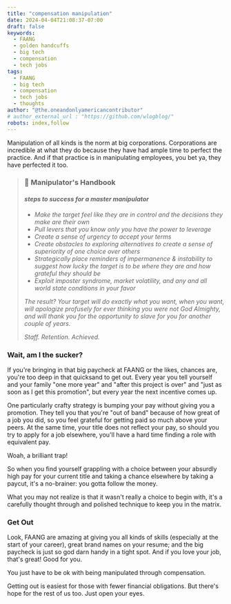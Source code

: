 ```yaml
---
title: "compensation manipulation"
date: 2024-04-04T21:08:37-07:00
draft: false
keywords:
  - FAANG
  - golden handcuffs
  - big tech
  - compensation
  - tech jobs
tags:
  - FAANG
  - big tech
  - compensation
  - tech jobs
  - thoughts
author: "@the.oneandonlyamericancontributor"
# author_external_url : "https://github.com/wlogblog/"
robots: index,follow
---
```


Manipulation of all kinds is the norm at big corporations. Corporations are incredible at what they do because they have had ample time to perfect the practice. And if that practice is in manipulating employees, you bet ya, they have perfected it too.

> ### :book: Manipulator's Handbook
>
> #### *steps to success for a master manipulator*
> - *Make the target feel like they are in control and the decisions they make are their own*
> - *Pull levers that you know only you have the power to leverage*
> - *Create a sense of urgency to accept your terms*
> - *Create obstacles to exploring alternatives to create a sense of superiority of one choice over others*
> - *Strategically place reminders of impermanence & instability to suggest how lucky the target is to be where they are and how grateful they should be*
> - *Exploit imposter syndrome, market volatility, and any and all world state conditions in your favor*
>
> *The result? Your target will do exactly what you want, when you want, will apologize profusely for ever thinking you were not God Almighty, and will thank you for the opportunity to slave for you for another couple of years.*
>
> *Staff. Retention. Achieved.*

### Wait, am I the sucker?

If you're bringing in that big paycheck at FAANG or the likes, chances are, you're too deep in that quicksand to get out. Every year you tell yourself and your family "one more year" and "after this project is over" and "just as soon as I get this promotion", but every year the next incentive comes up.

One particularly crafty strategy is bumping your pay without giving you a promotion. They tell you that you're "out of band" because of how great of a job you did, so you feel grateful for getting paid so much above your peers. At the same time, your title does not reflect your pay, so should you try to apply for a job elsewhere, you'll have a hard time finding a role with equivalent pay.

Woah, a brilliant trap!

So when you find yourself grappling with a choice between your absurdly high pay for your current title and taking a chance elsewhere by taking a paycut, it's a no-brainer: you gotta follow the money.

What you may not realize is that it wasn't really a choice to begin with, it's a carefully thought through and polished technique to keep you in the matrix.

### Get Out

Look, FAANG are amazing at giving you all kinds of skills (especially at the start of your career), great brand names on your resume; and the big paycheck is just so god darn handy in a tight spot. And if you love your job, that's great! Good for you.

You just have to be ok with being manipulated through compensation. 

Getting out is easiest for those with fewer financial obligations. But there's hope for the rest of us too. Just open your eyes.
